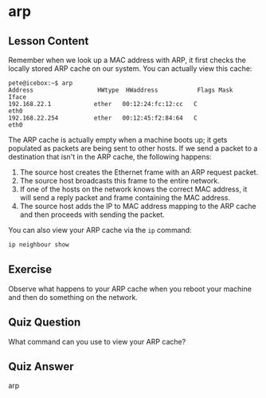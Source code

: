 # arp

## Lesson Content

Remember when we look up a MAC address with ARP, it first checks the locally stored ARP cache on our system. You can actually view this cache:

```
pete@icebox:~$ arp
Address                  HWtype  HWaddress           Flags Mask            Iface
192.168.22.1            ether   00:12:24:fc:12:cc   C                     eth0
192.168.22.254          ether   00:12:45:f2:84:64   C                     eth0
```

The ARP cache is actually empty when a machine boots up; it gets populated as packets are being sent to other hosts. If we send a packet to a destination that isn't in the ARP cache, the following happens:

1. The source host creates the Ethernet frame with an ARP request packet.
2. The source host broadcasts this frame to the entire network.
3. If one of the hosts on the network knows the correct MAC address, it will send a reply packet and frame containing the MAC address.
4. The source host adds the IP to MAC address mapping to the ARP cache and then proceeds with sending the packet.

You can also view your ARP cache via the `ip` command:

```bash
ip neighbour show
```

## Exercise

Observe what happens to your ARP cache when you reboot your machine and then do something on the network.

## Quiz Question

What command can you use to view your ARP cache?

## Quiz Answer

arp
